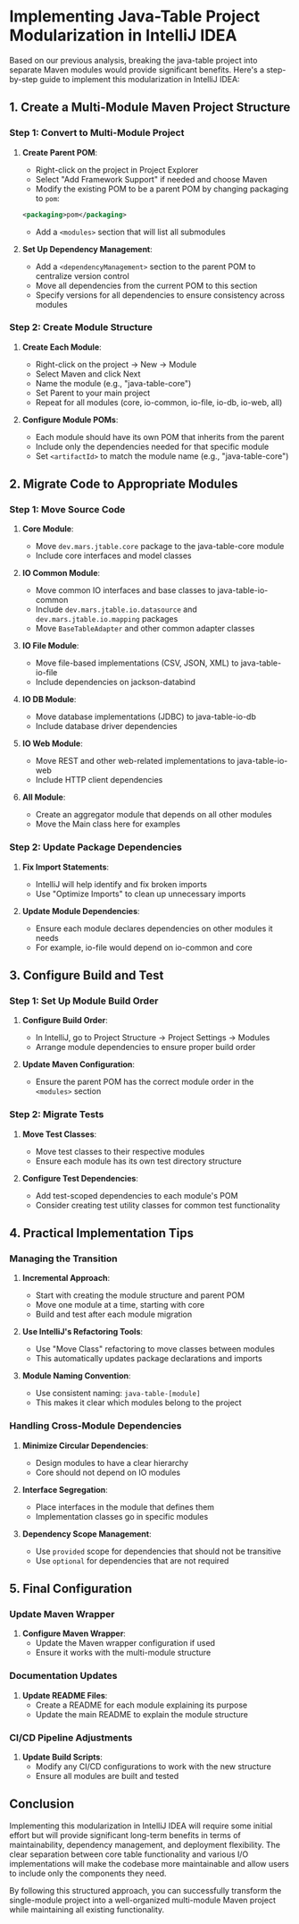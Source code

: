 # Implementing Java-Table Project Modularization in IntelliJ IDEA

Based on our previous analysis, breaking the java-table project into separate Maven modules would provide significant benefits. Here's a step-by-step guide to implement this modularization in IntelliJ IDEA:

## 1. Create a Multi-Module Maven Project Structure

### Step 1: Convert to Multi-Module Project
1. **Create Parent POM**:
   - Right-click on the project in Project Explorer
   - Select "Add Framework Support" if needed and choose Maven
   - Modify the existing POM to be a parent POM by changing packaging to `pom`:
   ```xml
   <packaging>pom</packaging>
   ```
   - Add a `<modules>` section that will list all submodules

2. **Set Up Dependency Management**:
   - Add a `<dependencyManagement>` section to the parent POM to centralize version control
   - Move all dependencies from the current POM to this section
   - Specify versions for all dependencies to ensure consistency across modules

### Step 2: Create Module Structure
1. **Create Each Module**:
   - Right-click on the project → New → Module
   - Select Maven and click Next
   - Name the module (e.g., "java-table-core")
   - Set Parent to your main project
   - Repeat for all modules (core, io-common, io-file, io-db, io-web, all)

2. **Configure Module POMs**:
   - Each module should have its own POM that inherits from the parent
   - Include only the dependencies needed for that specific module
   - Set `<artifactId>` to match the module name (e.g., "java-table-core")

## 2. Migrate Code to Appropriate Modules

### Step 1: Move Source Code
1. **Core Module**:
   - Move `dev.mars.jtable.core` package to the java-table-core module
   - Include core interfaces and model classes

2. **IO Common Module**:
   - Move common IO interfaces and base classes to java-table-io-common
   - Include `dev.mars.jtable.io.datasource` and `dev.mars.jtable.io.mapping` packages
   - Move `BaseTableAdapter` and other common adapter classes

3. **IO File Module**:
   - Move file-based implementations (CSV, JSON, XML) to java-table-io-file
   - Include dependencies on jackson-databind

4. **IO DB Module**:
   - Move database implementations (JDBC) to java-table-io-db
   - Include database driver dependencies

5. **IO Web Module**:
   - Move REST and other web-related implementations to java-table-io-web
   - Include HTTP client dependencies

6. **All Module**:
   - Create an aggregator module that depends on all other modules
   - Move the Main class here for examples

### Step 2: Update Package Dependencies
1. **Fix Import Statements**:
   - IntelliJ will help identify and fix broken imports
   - Use "Optimize Imports" to clean up unnecessary imports

2. **Update Module Dependencies**:
   - Ensure each module declares dependencies on other modules it needs
   - For example, io-file would depend on io-common and core

## 3. Configure Build and Test

### Step 1: Set Up Module Build Order
1. **Configure Build Order**:
   - In IntelliJ, go to Project Structure → Project Settings → Modules
   - Arrange module dependencies to ensure proper build order

2. **Update Maven Configuration**:
   - Ensure the parent POM has the correct module order in the `<modules>` section

### Step 2: Migrate Tests
1. **Move Test Classes**:
   - Move test classes to their respective modules
   - Ensure each module has its own test directory structure

2. **Configure Test Dependencies**:
   - Add test-scoped dependencies to each module's POM
   - Consider creating test utility classes for common test functionality

## 4. Practical Implementation Tips

### Managing the Transition
1. **Incremental Approach**:
   - Start with creating the module structure and parent POM
   - Move one module at a time, starting with core
   - Build and test after each module migration

2. **Use IntelliJ's Refactoring Tools**:
   - Use "Move Class" refactoring to move classes between modules
   - This automatically updates package declarations and imports

3. **Module Naming Convention**:
   - Use consistent naming: `java-table-[module]`
   - This makes it clear which modules belong to the project

### Handling Cross-Module Dependencies
1. **Minimize Circular Dependencies**:
   - Design modules to have a clear hierarchy
   - Core should not depend on IO modules

2. **Interface Segregation**:
   - Place interfaces in the module that defines them
   - Implementation classes go in specific modules

3. **Dependency Scope Management**:
   - Use `provided` scope for dependencies that should not be transitive
   - Use `optional` for dependencies that are not required

## 5. Final Configuration

### Update Maven Wrapper
1. **Configure Maven Wrapper**:
   - Update the Maven wrapper configuration if used
   - Ensure it works with the multi-module structure

### Documentation Updates
1. **Update README Files**:
   - Create a README for each module explaining its purpose
   - Update the main README to explain the module structure

### CI/CD Pipeline Adjustments
1. **Update Build Scripts**:
   - Modify any CI/CD configurations to work with the new structure
   - Ensure all modules are built and tested

## Conclusion

Implementing this modularization in IntelliJ IDEA will require some initial effort but will provide significant long-term benefits in terms of maintainability, dependency management, and deployment flexibility. The clear separation between core table functionality and various I/O implementations will make the codebase more maintainable and allow users to include only the components they need.

By following this structured approach, you can successfully transform the single-module project into a well-organized multi-module Maven project while maintaining all existing functionality.